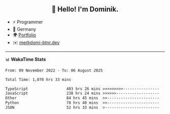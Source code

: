 <h2 align="center">👋 Hello! I'm Dominik.</h2>

- ⚡ Programmer
- 📍 Germany
- 🌍 [Portfolio](https://domi-btnr.dev)
- ✉️ [me@domi-btnr.dev](mailto://me@domi-btnr.dev)

---
📊 **WakaTime Stats**
<!--START_SECTION:waka-->

```txt
From: 09 November 2022 - To: 06 August 2025

Total Time: 1,070 hrs 33 mins

TypeScript                 403 hrs 26 mins >>>>>>>>>----------------   37.69 %
JavaScript                 238 hrs 24 mins >>>>>>-------------------   22.27 %
Other                      84 hrs 45 mins  >>-----------------------   07.92 %
Python                     78 hrs 40 mins  >>-----------------------   07.35 %
JSON                       52 hrs 33 mins  >------------------------   04.91 %
```

<!--END_SECTION:waka-->
